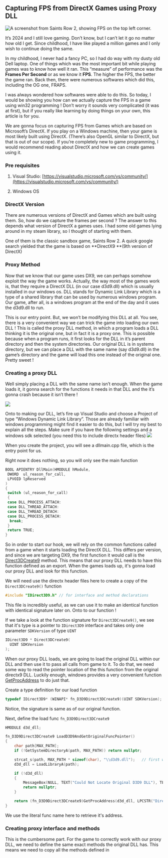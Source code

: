 
## Capturing FPS from DirectX Games using Proxy DLL

![A screenshot from [Saints Row 2](https://store.steampowered.com/app/9480/Saints_Row_2/), showing FPS on the top left corner.](https://cdn-images-1.medium.com/max/2470/1*YrS6Qu75BdN0pKeT3Imb7Q.png)

It’s 2024 and I still love gaming. Don’t know, but I can’t let it go no matter how old I get. Since childhood, I have  like played a million games and I only wish to continue doing the same.

In my childhood, I never had a fancy PC, so I had do way with my dusty old Dell laptop. One of things which was the most important bit while playing games was to know how well it ran. This “measure” of performance was the **Frames Per Second** or as we know it **FPS**. The higher the FPS, the better the game ran. Back then, there were numerous softwares which did this, including the OG one, FRAPS. 

I was always wondered how softwares were able to do this. So today, I would be showing you how can we actually capture the FPS in a game using win32 programming ! Don’t worry it sounds very complicated (it was at first), but if you really like learning by doing things on your own, this article is for you.

We are gonna focus on capturing FPS from Games which are based on Microsoft’s DirectX. If you play on a Windows machine, then your game is most likely built using DirectX. (There’s also OpenGL similar to DirectX, but that is out of our scope). If you’re completely new to game programming, I would recommend reading about DirectX and how we can create games using it.

### Pre requisites

 1. Visual Studio: [https://visualstudio.microsoft.com/vs/community/](https://visualstudio.microsoft.com/vs/community/)

 2. Windows OS 

### DirectX Version

There are numerous versions of DirectX and Games which are built using them. So, how do we capture the frames per second ? The answer to this depends what version of DirectX a games uses. I had some old games lying around in my steam library, so I thought of starting with them.

One of them is the classic sandbox game, Saints Row 2. A quick google search yielded that the game is based on **DirectX9 **(9th version of DirectX)

### Proxy Method

Now that we know that our game uses DX9, we can perhaps somehow exploit the way the game works. Actually, the way most of the games work is, that they require a DirectX DLL (in our case d3d9.dll) which is usually installed in our windows os. DLL stands for Dynamic Link Library which is a type of a shared library that can be used by numerous windows program. Our game, after all, is a windows program at the end of the day and it uses the d3d9.dll to run.

This is our entry point. But, we won’t be modifying this DLL at all. You see, there is a very convenient way we can trick the game into loading our own DLL ! This is called the proxy DLL method, in which a program loads a DLL thinking it is the original one, but in fact it is a proxy one. This is possible because when a program runs, it first looks for the DLL in it’s parent directory and then the system directories. Our original DLL is in systems directory, but we can place a DLL with the same name (say d3d9.dll) in the game’s directory and the game will load this one instead of the original one. Pretty sweet !

### Creating a proxy DLL

Well simply placing a DLL with the same name isn’t enough. When the game loads it, it gonna search for the functions it needs in that DLL and the it’s gonna crash because it isn’t there ! 

![](https://cdn-images-1.medium.com/max/2000/1*q5n1cPd76ekdUK_CgsUBtw.png)

Onto to making our DLL, let’s fire up Visual Studio and choose a Project of type “Windows Dynamic Link Library”. Those are already familiar with windows programming might find it easier to do this, but I will try my best to explain all the steps.
Make sure if you have the following settings and a windows sdk selected (you need this to include directx header files)
![](https://gist.github.com/user-attachments/assets/0023dd7f-50de-47e5-b104-3350f83e8c2a)


When you create the project, you will see a dllmain.cpp file, which is the entry point for us. 

Right now it does nothing, so you will only see the main function 
```cpp
BOOL APIENTRY DllMain(HMODULE hModule,
 DWORD  ul_reason_for_call,
 LPVOID lpReserved
)
{
 switch (ul_reason_for_call)
 {
 case DLL_PROCESS_ATTACH:
 case DLL_THREAD_ATTACH:
 case DLL_THREAD_DETACH:
 case DLL_PROCESS_DETACH:
  break;
 }
 return TRUE;
}
```
So in order to start our hook, we will rely on the common functions called from a game when it starts loading the DirectX DLL. This differs per version, and since we are targeting DX9, the first function it would call is the [Direct3DCreate9](https://learn.microsoft.com/en-us/windows/win32/api/d3d9/nf-d3d9-idirect3d9-createdevice) method. This means that our proxy DLL needs to have this function defined as an export. When the games loads up, it's gonna load our proxy DLL and look for this function.

We will need use the directx header files here to create a copy of the `Direct3DCreate9()` function 
```cpp
#include "IDirect3D9.h" // for interface and method declarations
```
This file is incredibly useful, as we can use it to make an identical function with identical signature later on.
Onto to our function !

If we take a look at the function signature for `Direct3DCreate9()`, we see that it's type is a pointer to `IDirect3D9` interface and takes only one parameter `SDKVersion` of type `UINT`
```cpp
IDirect3D9 * Direct3DCreate9(
  UINT SDKVersion
);
```
When our proxy DLL loads, we are going to load the original DLL within our DLL and then use it to pass all calls from game to it. To do that, we need some way to read the pointer location of the this function from the original directx9 DLL. Luckily enough, windows provides a very convenient function [GetProcAddress](https://learn.microsoft.com/en-us/windows/win32/api/libloaderapi/nf-libloaderapi-getprocaddress) to do just that.

Create a type definition for our load function
```cpp
typedef IDirect3D9* (WINAPI* fn_D3D9Direct3DCreate9)(UINT SDKVersion);
```
Notice, the signature is same as of our original function.

Next, define the load func `fn_D3D9Direct3DCreate9`
```cpp
HMODULE d3d_dll;

fn_D3D9Direct3DCreate9 LoadD3D9AndGetOriginalFuncPointer()
{
	char path[MAX_PATH];
	if (!GetSystemDirectoryA(path, MAX_PATH)) return nullptr;

	strcat_s(path, MAX_PATH * sizeof(char), "\\d3d9.dll");   // first we find and load the dll
	d3d_dll = LoadLibraryA(path);

	if (!d3d_dll)
	{
		MessageBox(NULL, TEXT("Could Not Locate Original D3D9 DLL"), TEXT("Darn"), 0);
		return nullptr;
	}

	return (fn_D3D9Direct3DCreate9)GetProcAddress(d3d_dll, LPCSTR("Direct3DCreate9")); // find original func and return pointer
}
```
We use the literal func name here to retrieve it's address.

### Creating proxy interface and methods

This is the cumbersome part. For the game to correctly work with our proxy DLL, we need to define the same exact methods the original DLL has. This means we need to copy all the methods defined in 
